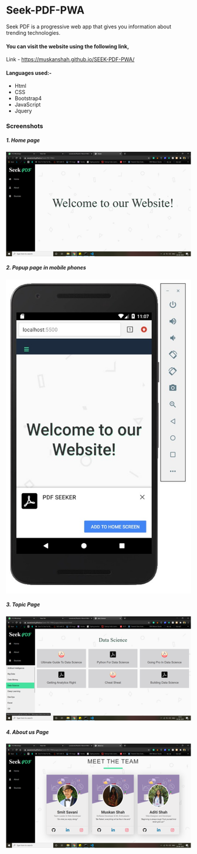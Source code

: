 # Seek-PDF-PWA
Seek PDF is a progressive web app that gives you information about trending technologies.
#### You can visit the website using the following link,
Link - https://muskanshah.github.io/SEEK-PDF-PWA/

#### Languages used:-
* Html  
* CSS   
* Bootstrap4
* JavaScript
* Jquery
 
### Screenshots
##### 1. Home page
![home](home.png)
##### 2. Popup page in mobile phones
![popup](popup.jpeg)
##### 3. Topic Page
![pages](pages.png)
##### 4. About us Page
![about](about.png)
